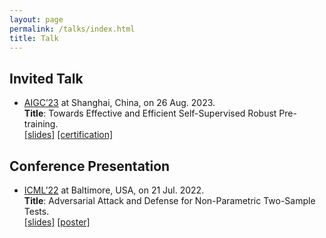 ```yaml
---
layout: page
permalink: /talks/index.html
title: Talk
---
```


## Invited Talk
- [AIGC’23](https://icaigc.org/) at Shanghai, China, on 26 Aug. 2023. <br/>
**Title**: Towards Effective and Efficient Self-Supervised Robust Pre-training. <br/> [[slides]](/file/talk/Slides_AIGC23_Aug_26th_Formal.pdf) [[certification]](/file/Certificate%20of%20invited%20speaker-Dr.%20XIlie%20Xu.pdf) 

## Conference Presentation
- [ICML’22](https://icml.cc/Conferences/2022) at Baltimore, USA, on 21 Jul. 2022. <br/>
**Title**: Adversarial Attack and Defense for Non-Parametric Two-Sample Tests. <br/> [[slides]](https://icml.cc/media/icml-2022/Slides/17058_EBEjIND.pdf) [[poster]](https://icml.cc/media/PosterPDFs/ICML%202022/aba3b6fd5d186d28e06ff97135cade7f.png?t=1657264555.9033003)